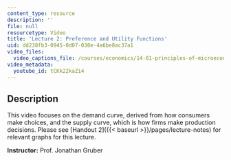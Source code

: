 ```yaml
---
content_type: resource
description: ''
file: null
resourcetype: Video
title: 'Lecture 2: Preference and Utility Functions'
uid: dd238fb3-0945-0d07-030e-4a6be8ac37a1
video_files:
  video_captions_file: /courses/economics/14-01-principles-of-microeconomics-fall-2018/lecture-videos/lec2-preferences-utilityfunctions/tCKk22kaZi4.vtt
video_metadata:
  youtube_id: tCKk22kaZi4
---
```


Description
-----------

This video focuses on the demand curve, derived from how consumers make choices, and the supply curve, which is how firms make production decisions. Please see [Handout 2]({{< baseurl >}}/pages/lecture-notes) for relevant graphs for this lecture. 

**Instructor:** Prof. Jonathan Gruber
